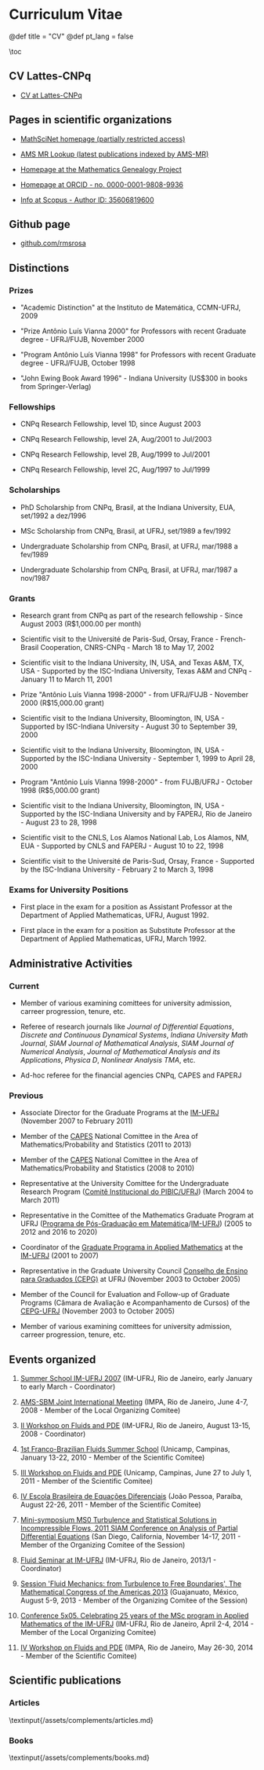 # Curriculum Vitae

@def title = "CV"
@def pt_lang = false

\toc

## CV Lattes-CNPq

* [CV at Lattes-CNPq](http://buscatextual.cnpq.br/buscatextual/visualizacv.do?id=K4782752A8&idiomaExibicao=2)

## Pages in scientific organizations

* [MathSciNet homepage (partially restricted access)](https://mathscinet.ams.org/mathscinet/MRAuthorID/366407)

* [AMS MR Lookup (latest publications indexed by AMS-MR)](https://mathscinet.ams.org/mrlookup?s3=rosa,+r*&format=mrcit&Search=Search)

* [Homepage at the Mathematics Genealogy Project](https://www.genealogy.math.ndsu.nodak.edu/id.php?id=37322)

* [Homepage at ORCID - no. 0000-0001-9808-9936](https://orcid.org/0000-0001-9808-9936)

* [Info at Scopus - Author ID: 35606819600](https://www.scopus.com/authid/detail.uri?authorId=35606819600)

## Github page

* [github.com/rmsrosa](https://github.com/rmsrosa)

## Distinctions

### Prizes

* "Academic Distinction" at the Instituto de Matemática, CCMN-UFRJ, 2009

* "Prize Antônio Luís Vianna 2000" for Professors with recent Graduate degree - UFRJ/FUJB, November 2000

* "Program Antônio Luís Vianna 1998" for Professors with recent Graduate degree - UFRJ/FUJB, October 1998

* "John Ewing Book Award 1996" - Indiana University (US\$300 in books from  Springer-Verlag)

### Fellowships

* CNPq Research Fellowship, level 1D, since August 2003

* CNPq Research Fellowship, level 2A, Aug/2001 to Jul/2003

* CNPq Research Fellowship, level 2B, Aug/1999 to Jul/2001

* CNPq Research Fellowship, level 2C, Aug/1997 to Jul/1999

### Scholarships

* PhD Scholarship from CNPq, Brasil, at the Indiana University, EUA, set/1992 a dez/1996

* MSc Scholarship from CNPq, Brasil, at UFRJ, set/1989 a fev/1992

* Undergraduate Scholarship from CNPq, Brasil, at UFRJ, mar/1988 a fev/1989

* Undergraduate Scholarship from CNPq, Brasil, at UFRJ, mar/1987 a nov/1987

### Grants

* Research grant from CNPq as part of the research fellowship - Since August 2003 (R\$1,000.00 per month)

* Scientific visit to the Université de Paris-Sud, Orsay, France - French-Brasil Cooperation, CNRS-CNPq - March 18 to May 17, 2002

* Scientific visit to the Indiana University, IN, USA, and Texas A&M, TX, USA - Supported by the ISC-Indiana University, Texas A&M and CNPq - January 11 to March 11, 2001

* Prize "Antônio Luís Vianna 1998-2000" - from UFRJ/FUJB - November 2000 (R\$15,000.00 grant)

* Scientific visit to the Indiana University, Bloomington, IN, USA - Supported by ISC-Indiana University - August 30 to September 39, 2000

* Scientific visit to the Indiana University, Bloomington, IN, USA - Supported by the ISC-Indiana University - September 1, 1999 to April 28, 2000

* Program "Antônio Luís Vianna 1998-2000" - from FUJB/UFRJ - October 1998 (R\$5,000.00 grant)

* Scientific visit to the Indiana University, Bloomington, IN, USA - Supported by the ISC-Indiana University and by FAPERJ, Rio de Janeiro - August 23 to 28, 1998

* Scientific visit to the CNLS, Los Alamos National Lab, Los Alamos, NM, EUA - Supported by CNLS and FAPERJ - August 10 to 22, 1998

* Scientific visit to the Université de Paris-Sud, Orsay, France - Supported by the ISC-Indiana University - February 2 to March 3, 1998

### Exams for University Positions

* First place in the exam for a position as Assistant Professor at the Department of Applied Mathematicas, UFRJ, August 1992.

* First place in the exam for a position as Substitute Professor at the Department of Applied Mathematicas, UFRJ, March 1992.

## Administrative Activities

### Current

* Member of various examining comittees for university admission, carreer progression, tenure, etc.

* Referee of research journals like *Journal of Differential Equations*, *Discrete and Continuous Dynamical Systems*, *Indiana University Math Journal*, *SIAM Journal of Mathematical Analysis*, *SIAM Journal of Numerical Analysis*, *Journal of Mathematical Analysis and its Applications*, *Physica D*, *Nonlinear Analysis TMA*, etc.

* Ad-hoc referee for the financial agencies CNPq, CAPES and FAPERJ

### Previous

* Associate Director for the Graduate Programs at the [IM-UFRJ](http://www.im.ufrj.br) (November 2007 to February 2011)

* Member of the [CAPES](http://www.capes.gov.br) National Comittee in the Area of Mathematics/Probability and Statistics (2011 to 2013)

* Member of the [CAPES](http://www.capes.gov.br) National Comittee in the Area of Mathematics/Probability and Statistics (2008 to 2010)

* Representative at the University Comittee for the Undergraduate Research Program ([Comitê Institucional do PIBIC/UFRJ](http://www.pr2.ufrj.br/)) (March 2004 to March 2011)

* Representative in the Comittee of the Mathematics Graduate Program at UFRJ ([Programa de Pós-Graduação em Matemática](http://www.pgmat.im.ufrj.br/)/[IM-UFRJ](http://www.im.ufrj.br)) (2005 to 2012 and 2016 to 2020)

* Coordinator of the [Graduate Programa in Applied Mathematics](http://www.dma.im.ufrj.br/mestrado/) at the [IM-UFRJ](http://www.im.ufrj.br) (2001 to 2007)

* Representative in the Graduate University Council [Conselho de Ensino para Graduados (CEPG)](http://www.pr2.ufrj.br/) at UFRJ (November 2003 to October 2005)

* Member of the Council for Evaluation and Follow-up of Graduate Programs (Câmara de Avaliação e Acompanhamento de Cursos) of the [CEPG-UFRJ](http://www.pr2.ufrj.br/) (November 2003 to October 2005)

* Member of various examining comittees for university admission, carreer progression, tenure, etc.

## Events organized

1. [Summer School IM-UFRJ 2007](http://www.pg.im.ufrj.br/verao/verao2007.htm) (IM-UFRJ, Rio de Janeiro, early January to early March - Coordinator)

2. [AMS-SBM Joint International Meeting](http://www.ams.org/meetings/international/2142_progfull.html) (IMPA, Rio de Janeiro, June 4-7, 2008 - Member of the Local Organizing Comitee)

3. [II Workshop on Fluids and PDE](/assets/wfpde08/index.html) (IM-UFRJ, Rio de Janeiro, August 13-15, 2008 - Coordinator)  

4. [1st Franco-Brazilian Fluids Summer School](http://www.ime.unicamp.br/~equadif/wp-content/uploads/2015/09/cartaz-evfbfluidos.png) (Unicamp, Campinas, January 13-22, 2010 - Member of the Scientific Comitee)

5. [III Workshop on Fluids and PDE](http://www2.im.ufrj.br/~hlopes/WFEDP3/) (Unicamp, Campinas, June 27 to July 1, 2011 - Member of the Scientific Comitee)  

6. [IV Escola Brasileira de Equações Diferenciais](http://www.mat.ufpb.br/ebed/) (João Pessoa, Paraíba, August 22-26, 2011 - Member of the Scientific Comitee)

7. [Mini-symposium MS0 Turbulence and Statistical Solutions in Incompressible Flows, 2011 SIAM Conference on Analysis of Partial Differential Equations](http://meetings.siam.org/sess/dsp_programsess.cfm?SESSIONCODE=13624) (San Diego, California, November 14-17, 2011 - Member of the Organizing Comitee of the Session)  

8. [Fluid Seminar at IM-UFRJ](/assets/semfluidos/index.html) (IM-UFRJ, Rio de Janeiro, 2013/1 - Coordinator)  

9. [Session 'Fluid Mechanics: from Turbulence to Free Boundaries', The Mathematical Congress of the Americas 2013](http://mca2013.org/en/programme/scientific-programme/special-sessions.html) (Guajanuato, México, August 5-9, 2013 - Member of the Organizing Comitee of the Session)  

10. [Conference 5x05. Celebrating 25 years of the MSc program in Applied Mathematics of the IM-UFRJ](http://www2.im.ufrj.br/5x05/) (IM-UFRJ, Rio de Janeiro, April 2-4, 2014 - Member of the Local Organizing Comitee)  

11. [IV Workshop on Fluids and PDE](https://impa.br/sobre/memoria/reunioes-cientificas/iv-workshop-em-fluidos-e-edp/) (IMPA, Rio de Janeiro, May 26-30, 2014 - Member of the Scientific Comitee)

## Scientific publications

### Articles

\textinput{/assets/complements/articles.md}

### Books

\textinput{/assets/complements/books.md}
